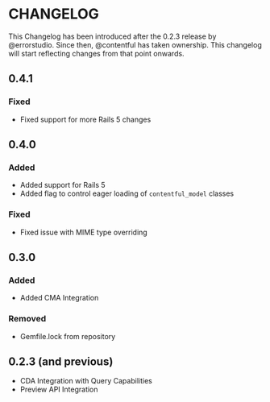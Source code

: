 # CHANGELOG

This Changelog has been introduced after the 0.2.3 release by @errorstudio.
Since then, @contentful has taken ownership. This changelog will start reflecting
changes from that point onwards.

## 0.4.1

### Fixed

* Fixed support for more Rails 5 changes

## 0.4.0

### Added
* Added support for Rails 5
* Added flag to control eager loading of `contentful_model` classes

### Fixed
* Fixed issue with MIME type overriding

## 0.3.0

### Added
* Added CMA Integration

### Removed
* Gemfile.lock from repository

## 0.2.3 (and previous)

* CDA Integration with Query Capabilities
* Preview API Integration
